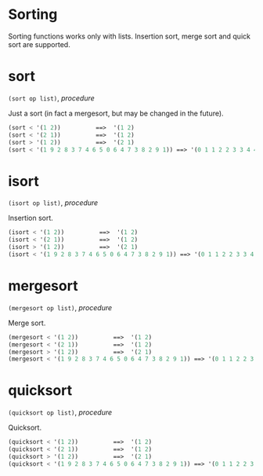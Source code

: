 Sorting
========

Sorting functions works only with lists. Insertion sort, merge sort and quick sort are supported.

# sort
`(sort op list)`, *procedure*

Just a sort (in fact a mergesort, but may be changed in the future).

```scheme
(sort < '(1 2))          ==>  '(1 2)
(sort < '(2 1))          ==>  '(1 2)
(sort > '(1 2))          ==>  '(2 1)
(sort < '(1 9 2 8 3 7 4 6 5 0 6 4 7 3 8 2 9 1)) ==> '(0 1 1 2 2 3 3 4 4 5 6 6 7 7 8 8 9 9)
```

# isort
`(isort op list)`, *procedure*

Insertion sort.

```scheme
(isort < '(1 2))          ==>  '(1 2)
(isort < '(2 1))          ==>  '(1 2)
(isort > '(1 2))          ==>  '(2 1)
(isort < '(1 9 2 8 3 7 4 6 5 0 6 4 7 3 8 2 9 1)) ==> '(0 1 1 2 2 3 3 4 4 5 6 6 7 7 8 8 9 9)
```

# mergesort
`(mergesort op list)`, *procedure*

Merge sort.

```scheme
(mergesort < '(1 2))          ==>  '(1 2)
(mergesort < '(2 1))          ==>  '(1 2)
(mergesort > '(1 2))          ==>  '(2 1)
(mergesort < '(1 9 2 8 3 7 4 6 5 0 6 4 7 3 8 2 9 1)) ==> '(0 1 1 2 2 3 3 4 4 5 6 6 7 7 8 8 9 9)
```

# quicksort
`(quicksort op list)`, *procedure*

Quicksort.

```scheme
(quicksort < '(1 2))          ==>  '(1 2)
(quicksort < '(2 1))          ==>  '(1 2)
(quicksort > '(1 2))          ==>  '(2 1)
(quicksort < '(1 9 2 8 3 7 4 6 5 0 6 4 7 3 8 2 9 1)) ==> '(0 1 1 2 2 3 3 4 4 5 6 6 7 7 8 8 9 9)
```
